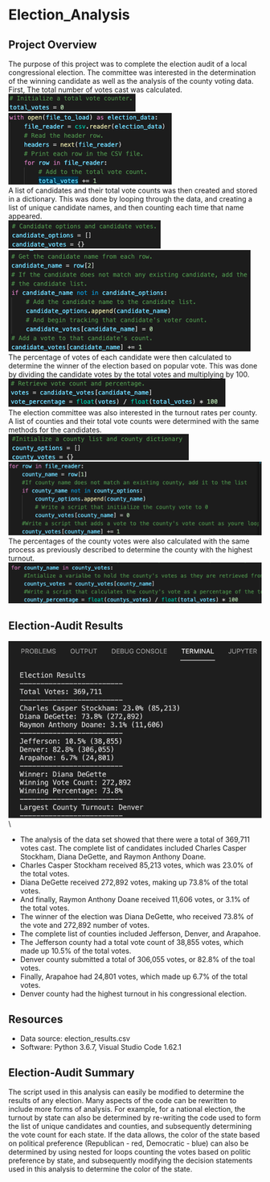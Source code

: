 # Election_Analysis

## Project Overview
The purpose of this project was to complete the election audit of a local congressional election. The committee was interested in the determination of the winning candidate as well as the analysis of the county voting data. First, The total number of votes cast was calculated.\
![text](https://github.com/carrotdip/election-analysis/blob/85572a51651c6850fecee412fd204709fa1536f6/Screen%20Shot%202021-11-12%20at%209.27.58%20PM.png)\
![text](https://github.com/carrotdip/election-analysis/blob/85572a51651c6850fecee412fd204709fa1536f6/Screen%20Shot%202021-11-12%20at%209.28.09%20PM.png)\
A list of candidates and their total vote counts was then created and stored in a dictionary. This was done by looping through the data, and creating a list of unique candidate names, and then counting each time that name appeared. \
![text](https://github.com/carrotdip/election-analysis/blob/ef125b66d415657d65b68664b46a37c69f6b9588/Screen%20Shot%202021-11-12%20at%209.33.16%20PM.png)\
![text](https://github.com/carrotdip/election-analysis/blob/ef125b66d415657d65b68664b46a37c69f6b9588/Screen%20Shot%202021-11-12%20at%209.33.36%20PM.png)\
The percentage of votes of each candidate were then calculated to determine the winner of the election based on popular vote. This was done by dividing the candidate votes by the total votes and multiplying by 100.\
![text](https://github.com/carrotdip/election-analysis/blob/37140435c493d1d53831c80585c843991c228976/Screen%20Shot%202021-11-12%20at%209.36.02%20PM.png)\
The election committee was also interested in the turnout rates per county. A list of counties and their total vote counts were determined with the same methods for the candidates. \
![text](https://github.com/carrotdip/election-analysis/blob/a41f4b02774aa1226af08ec0a8ba579e3b50bf04/Screen%20Shot%202021-11-12%20at%209.37.33%20PM.png)\
![text](https://github.com/carrotdip/election-analysis/blob/a41f4b02774aa1226af08ec0a8ba579e3b50bf04/Screen%20Shot%202021-11-12%20at%209.37.45%20PM.png)\
The percentages of the county votes were also calculated with the same process as previously described to determine the county with the highest turnout.\
![text](https://github.com/carrotdip/election-analysis/blob/076347881ad2d17832e96a41168d07ee5ce7bcb0/Screen%20Shot%202021-11-12%20at%209.39.38%20PM.png)
## Election-Audit Results
![text](https://github.com/carrotdip/election-analysis/blob/main/election-analysis%20-Deliverable%201.png)\
- The analysis of the data set showed that there were a total of 369,711 votes cast. The complete list of candidates included Charles Casper Stockham, Diana DeGette, and Raymon Anthony Doane.
- Charles Casper Stockham received 85,213 votes, which was 23.0% of the total votes. 
- Diana DeGette received 272,892 votes, making up 73.8% of the total votes. 
- And finally, Raymon Anthony Doane received 11,606 votes, or 3.1% of the total votes. 
- The winner of the election was Diana DeGette, who received 73.8% of the vote and 272,892 number of votes. 
- The complete list of counties included Jefferson, Denver, and Arapahoe. 
- The Jefferson county had a total vote count of 38,855 votes, which made up 10.5% of the total votes. 
- Denver county submitted a total of 306,055 votes, or 82.8% of the toal votes. 
- Finally, Arapahoe had 24,801 votes, which made up 6.7% of the total votes. 
- Denver county had the highest turnout in his congressional election.

## Resources
- Data source: election_results.csv
- Software: Python 3.6.7, Visual Studio Code 1.62.1

## Election-Audit Summary
The script used in this analysis can easily be modified to determine the results of any election. Many aspects of the code can be rewritten to include more forms of analysis. For example, for a national election, the turnout by state can also be determined by re-writing the code used to form the list of unique candidates and counties, and subsequently determining the vote count for each state. If the data allows, the color of the state based on political preference (Republican - red, Democratic - blue) can also be determined by using nested for loops counting the votes based on politic preference by state, and subsequently modifying the decision statements used in this analysis to determine the color of the state.

